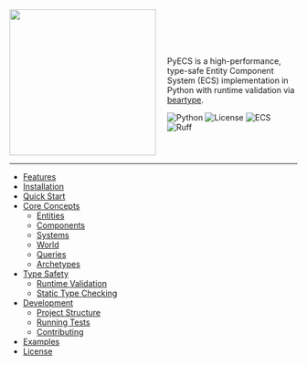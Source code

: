 <div>
<img align="left" src="https://github.com/user-attachments/assets/381e5656-b717-4748-8733-3ecc1889a23d" width="256" height="256" style="margin-right: 20px;" />
<br>
<br>
<br>
<br>
  
PyECS is a high-performance, type-safe Entity Component System (ECS) implementation in Python with runtime validation via [beartype](https://github.com/beartype/beartype).

![Python](https://img.shields.io/badge/python-3.8+-blue.svg)
![License](https://img.shields.io/badge/license-MIT-green.svg)
![ECS](https://img.shields.io/badge/pattern-ECS-orange.svg)
![Ruff](https://img.shields.io/endpoint?url=https://raw.githubusercontent.com/astral-sh/ruff/main/assets/badge/v2.json)

<br clear="left"/>

---

- [Features](#features)
- [Installation](#installation)
- [Quick Start](#quick-start)
- [Core Concepts](#core-concepts)
  - [Entities](#entities)
  - [Components](#components)
  - [Systems](#systems)
  - [World](#world)
  - [Queries](#queries)
  - [Archetypes](#archetypes)
- [Type Safety](#type-safety)
  - [Runtime Validation](#runtime-validation)
  - [Static Type Checking](#static-type-checking)
- [Development](#development)
  - [Project Structure](#project-structure)
  - [Running Tests](#running-tests)
  - [Contributing](#contributing)
- [Examples](examples/)
- [License](#license)
</div>
